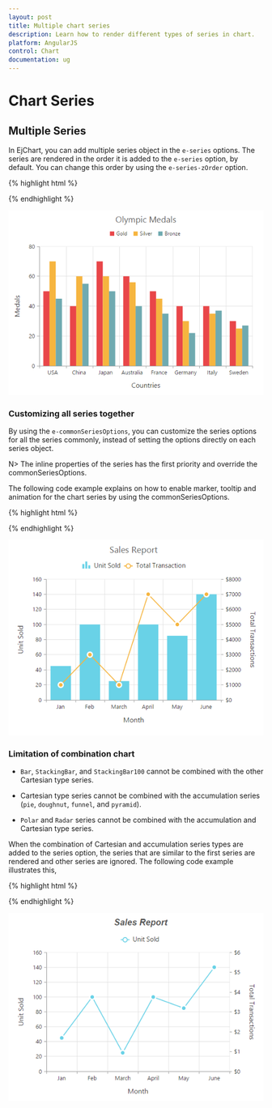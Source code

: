 ```yaml
---
layout: post
title: Multiple chart series
description: Learn how to render different types of series in chart.
platform: AngularJS
control: Chart
documentation: ug
---
```


# Chart Series

## Multiple Series

In EjChart, you can add multiple series object in the `e-series` options. The series are rendered in the order it is added to the `e-series` option, by default. You can change this order by using the `e-series-zOrder` option.  

{% highlight html %}
<html xmlns="http://www.w3.org/1999/xhtml" lang="en" ng-app="ChartApp">
    <head>
        <title>Essential Studio for AngularJS: Chart</title>
        <!--CSS and Script file References -->
    </head>
    <body ng-controller="ChartCtrl">
         <div id="container" ej-chart>
         <e-series>
         <e-series e-name="Gold" e-datasource=dataSource e-xname="XValue" e-yname="YValue1" >
         </e-series>
         <e-series e-name="Silver" e-datasource=dataSource e-xname="XValue" e-yname="YValue2" >
         </e-series>
         <e-series e-name="Bronze" e-datasource=dataSource e-xname="XValue" e-yname="YValue3">
         </e-series>
         </e-series>
         </div>
         <script>
         var chartData= [
              { "XValue": "USA", "YValue1": 50, "YValue2": 70, "YValue3": 45 },
              { "XValue": "China", "YValue1": 40, "YValue2": 60, "YValue3": 55 },
              { "XValue": "Japan", "YValue1": 70, "YValue2": 60, "YValue3": 50 },
              { "XValue": "Australia", "YValue1": 60, "YValue2": 56, "YValue3": 40 },
              { "XValue": "France", "YValue1": 50, "YValue2": 45, "YValue3": 35 },
              { "XValue": "Germany", "YValue1": 40, "YValue2": 30, "YValue3": 22 },
              { "XValue": "Italy", "YValue1": 40, "YValue2": 35, "YValue3": 37 },
              { "XValue": "Sweden", "YValue1": 30, "YValue2": 35, "YValue3": 27 }];
         angular.module('ChartApp', ['ejangular'])
         .controller('ChartCtrl', function ($scope) {
                $scope.dataSource="chartData";
                });
         </script>
    </body>
</html>

{% endhighlight %}

![](Chart-Series_images/Chart-Series_img1.png)


### Customizing all series together

By using the `e-commonSeriesOptions`, you can customize the series options for all the series commonly, instead of setting the options directly on each series object. 

N> The inline properties of the series has the first priority and override the commonSeriesOptions.

The following code example explains on how to enable marker, tooltip and animation for the chart series by using the commonSeriesOptions.

{% highlight html %}

<html xmlns="http://www.w3.org/1999/xhtml" lang="en" ng-app="ChartApp">
    <head>
        <title>Essential Studio for AngularJS: Chart</title>
        <!--CSS and Script file References -->
    </head>
    <body ng-controller="ChartCtrl">
        <div id="container" ej-chart e-commonseriesoptions-type="line" 
        e-commonseriesoptions-enableanimation="true" 
        e-commonseriesoptions-tooltip-visible="true" e-commonseriesoptions-tooltip-template="template"
        e-commonseriesoptions-marker-visible="true" e-commonseriesoptions-marker-shape="circle"
        e-commonseriesoptions-marker-size-height="10" e-commonseriesoptions-marker-size-width=10
        e-commonseriesoptions-marker-border-width="2">
         <e-series>
         <e-series e-name="Gold" e-datasource=dataSource e-xname="XValue" e-yname="YValue1" >
         </e-series>
         <e-series e-name="Silver" e-datasource=dataSource e-xname="XValue" e-yname="YValue2" >
         </e-series>
         <e-series e-name="Bronze" e-datasource=dataSource e-xname="XValue" e-yname="YValue3">
         </e-series>
         </e-series>
        </div>
        <script>
               angular.module('ChartApp', ['ejangular'])
                .controller('ChartCtrl', function ($scope) {
                  
                    });
        </script>
    </body>
</html>
{% endhighlight %} 

![](Chart-Series_images/Chart-Series_img2.png)


## Combination Series

EjChart allows you to render the combination of different series in the chart. 

{% highlight html %}
<html xmlns="http://www.w3.org/1999/xhtml" lang="en" ng-app="ChartApp">
    <head>
        <title>Essential Studio for AngularJS: Chart</title>
        <!--CSS and Script file References -->
    </head>
    <body ng-controller="ChartCtrl">
         <div id="container" ej-chart>
         <e-series>
          //Set chart type to series1
         <e-series e-type="column" >
         </e-series>
          //Set chart type to series2
         <e-series e-type="line" >
         </e-series>
         </e-series>
         </div>
         <script>
         angular.module('ChartApp', ['ejangular'])
         .controller('ChartCtrl', function ($scope) {
                  });
         </script>
    </body>
</html>


{% endhighlight %}

![](Chart-Series_images/Chart-Series_img3.png)


### Limitation of combination chart

* `Bar`, `StackingBar`, and `StackingBar100` cannot be combined with the other Cartesian type series.

* Cartesian type series cannot be combined with the accumulation series (`pie`, `doughnut`, `funnel`, and `pyramid`).

* `Polar` and `Radar` series cannot be combined with the accumulation and Cartesian type series.

When the combination of Cartesian and accumulation series types are added to the series option, the series that are similar to the first series are rendered and other series are ignored. The following code example illustrates this,  


{% highlight html %}
<html xmlns="http://www.w3.org/1999/xhtml" lang="en" ng-app="ChartApp">
    <head>
        <title>Essential Studio for AngularJS: Chart</title>
        <!--CSS and Script file References -->
    </head>
    <body ng-controller="ChartCtrl">
         <div id="container" ej-chart>
         <e-series>
         <e-series e-type="line" e-name="Gold" e-datasource=dataSource e-xname="XValue" 
         e-yname="YValue1"></e-series>
         <e-series e-type="pie" e-name="Silver" e-datasource=dataSource e-xname="XValue" 
         e-yname="YValue2" ></e-series>
         </e-series>
         </div>
         <script>
         var chartData= [
              { "XValue": "USA", "YValue1": 50, "YValue2": 70 },
              { "XValue": "China", "YValue1": 40, "YValue2": 60},
              { "XValue": "Japan", "YValue1": 70, "YValue2": 60},
              { "XValue": "Australia", "YValue1": 60, "YValue2": 56 },
              { "XValue": "France", "YValue1": 50, "YValue2": 45 },
              { "XValue": "Germany", "YValue1": 40, "YValue2": 30 },
              { "XValue": "Italy", "YValue1": 40, "YValue2": 35},
              { "XValue": "Sweden", "YValue1": 30, "YValue2": 35 }];
         angular.module('ChartApp', ['ejangular'])
         .controller('ChartCtrl', function ($scope) {
                $scope.dataSource="chartData";
                });
         </script>
    </body>
</html>


{% endhighlight %}

![](Chart-Series_images/Chart-Series_img4.png)

